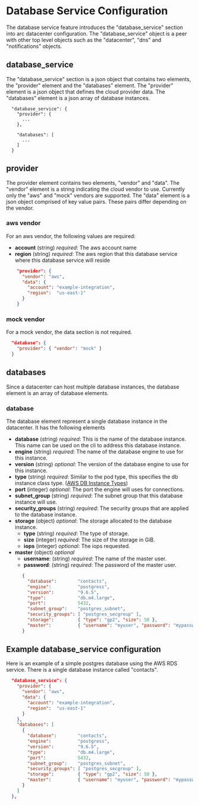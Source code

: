 # Database Service Configuration

The database service feature introduces the "database_service" section into arc datacenter configuration.
The "database_service" object is a peer with other top level objects such as the "datacenter", "dns" and "notifications"
objects.


## database_service

The "database_service" section is a json object that contains two elements, the "provider" element and the "databases" element.
The "provider" element is a json object that defines the cloud provider data. The "databases" element is a json array of database instances.

```
  "database_service": {
    "provider": {
      ...
    },

    "databases": [
      ...
    ]
  }
```

## provider

The provider element contains two elements, "vendor" and "data". The "vendor" element is a string indicating the cloud vendor to use.
Currently only the "aws" and "mock" vendors are supported. The "data" element is a json object comprised of key value pairs.
These pairs differ depending on the vendor.


### aws vendor

For an aws vendor, the following values are required:

- **account** (string) _required_: The aws account name
- **region**  (string) _required_: The aws region that this database service where this database service will reside

```json
    "provider": {
      "vendor": "aws",
      "data": {
        "account": "example-integration",
        "region":  "us-east-1"
      }
    }
```

### mock vendor

For a mock vendor, the data section is not required.

```json
  "database": {
    "provider": { "vendor": "mock" }
  }
```

## databases

Since a datacenter can host multiple database instances, the database element is an array of database elements.

### database

The database element represent a single database instance in the datacenter. It has the following elements

- **database**        (string)  _required_: This is the name of the database instance. This name can be used on the cli to address this database instance.
- **engine**          (string)  _required_: The name of the database engine to use for this instance.
- **version**         (string)  _optional_: The version of the database engine to use for this instance.
- **type**            (string)  _required_: Similar to the pod type, this specifies the db instance class type. ([AWS DB Instance Types](https://docs.aws.amazon.com/AmazonRDS/latest/UserGuide/Concepts.DBInstanceClass.html))
- **port**            (integer) _optional_: The port the engine will uses for connections.
- **subnet_group**    (string)  _required_: The subnet group that this database instance will use.
- **security_groups** (string)  _required_: The security groups that are applied to the database instance.
- **storage**         (object)  _optional_: The storage allocated to the database instance.
  - **type**            (string)  _required_: The type of storage.
  - **size**            (integer) _required_: The size of the storage in GiB.
  - **iops**            (integer) _optional_: The iops requested.
- **master**          (object)  _optional_
  - **username**:       (string)  _required_: The name of the master user.
  - **password**:       (string)  _required_: The password of the master user.

```json
      {
        "database":        "contacts",
        "engine":          "postgress",
        "version":         "9.6.5",
        "type":            "db.m4.large",
        "port":            5432,
        "subnet_group":    "postgres_subnet",
        "security_groups": [ "postgres_secgroup" ],
        "storage":         { "type": "gp2", "size": 50 },
        "master":          { "username": "myuser", "password": "mypasswd" }
      }
```


## Example database_service configuration

Here is an example of a simple postgres database using the AWS RDS service. There is a single database instance called "contacts".

```json
  "database_service": {
    "provider": {
      "vendor": "aws",
      "data": {
        "account": "example-integration",
        "region":  "us-east-1"
      }
    },
    "databases": [
      {
        "database":        "contacts",
        "engine":          "postgress",
        "version":         "9.6.5",
        "type":            "db.m4.large",
        "port":            5432,
        "subnet_group":    "postgres_subnet",
        "security_groups": [ "postgres_secgroup" ],
        "storage":         { "type": "gp2", "size": 50 },
        "master":          { "username": "myuser", "password": "mypasswd" }
      }
    ]
  },
```
